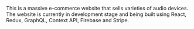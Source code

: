 This is a massive e-commerce website that sells varieties of audio devices. The website is currently in development stage and being built using React, Redux, GraphQL, Context API, Firebase and Stripe.
